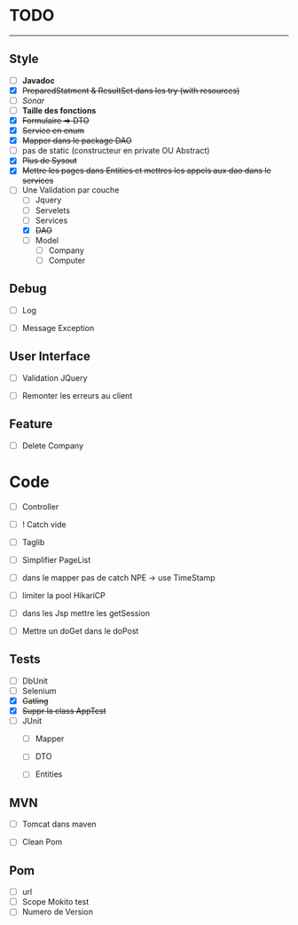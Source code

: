 # **TODO**

---

## Style
* [ ] **Javadoc**
* [X] ~~PreparedStatment & ResultSet dans les try (with resources)~~
* [ ] *Sonar*
* [ ] **Taille des fonctions**
* [X] ~~Formulaire => DTO~~
* [X] ~~Service en enum~~
* [X] ~~Mapper dans le package DAO~~
* [ ] pas de static (constructeur en private OU Abstract)
* [X] ~~Plus de Sysout~~
* [X] ~~Mettre les pages dans Entities et mettres les appels aux dao dans le services~~
* [ ] Une Validation par couche
    * [ ] Jquery
    * [ ] Servelets
    * [ ] Services
    * [X] ~~DAO~~
    * [ ] Model
        * [ ] Company
        * [ ] Computer

## Debug
* [ ] Log
* [ ] Message Exception


## User Interface
* [ ] Validation JQuery
* [ ] Remonter les erreurs au client


## Feature
* [ ] Delete Company


# Code
* [ ] Controller
* [ ] ! Catch vide
* [ ] Taglib
* [ ] Simplifier PageList
* [ ] dans le mapper pas de catch NPE -> use TimeStamp
* [ ] limiter la pool HikariCP
* [ ] dans les Jsp mettre les getSession
* [ ] Mettre un doGet dans le doPost


## Tests
* [ ] DbUnit
* [ ] Selenium
* [X] ~~Gatling~~
* [X] ~~Suppr la class AppTest~~
* [ ] JUnit
    * [ ] Mapper
    * [ ] DTO
    * [ ] Entities


## MVN
* [ ] Tomcat dans maven
* [ ] Clean Pom


## Pom
 * [ ] url
 * [ ] Scope Mokito test
 * [ ] Numero de Version
